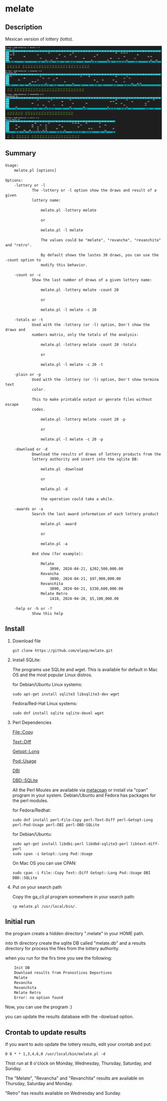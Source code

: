 # melate

## Description

Mexican version of lottery (lotto).

![light panel](https://raw.githubusercontent.com/elpop/melate/master/melate.png)

## Summary

```
Usage:
    melate.pl [options]

Options:
    -lottery or -l
            The -lottery or -l option show the draws and result of a given
            lottery name:

                melate.pl -lottery melate

                or

                melate.pl -l melate

                The values could be "melate", "revancha", "revanchita" and "retro".
    
                By default shows the lastes 30 draws, you can use the -count option to
                modify this behavior.

    -count or -c
            Show the last number of draws of a given lottery name:

                melate.pl -lottery melate -count 20

                or

                melate.pl -l melate -c 20

    -totals or -t
            Used with the -lottery (or -l) option, Don't show the draws and
            numbers matrix, only the totals of the analysis:

                melate.pl -lottery melate -count 20 -totals

                or

                melate.pl -l melate -c 20 -t

    -plain or -p
            Used with the -lottery (or -l) option, Don't show termina text
            color.

            This to make printable output or genrate files without escape
            codes.

                melate.pl -lottery melate -count 20 -p

                or

                melate.pl -l melate -c 20 -p

    -download or -d
            Download the results of draws of lottery products from the
            lottery authority and insert into the sqlite DB:

                melate.pl -download

                or

                melate.pl -d

                the operation could take a while.

    -awards or -a
            Search the last award information of each lottery product

                melate.pl -award

                or

                melate.pl -a

            And show (for example):

                Melate
                    3890, 2024-04-21, $202,500,000.00
                Revancha
                    3890, 2024-04-21, $97,900,000.00
                Revanchita
                    3890, 2024-04-21, $330,600,000.00
                Melate Retro
                    1418, 2024-04-20, $5,100,000.00

    -help or -h or -?
            Show this help
```
## Install

1. Download file
  
    ```
    git clone https://github.com/elpop/melate.git
    ```  

2. Install SQLite:

   The programs use SQLite and wget. This is available for default in Mac OS and the most popular Linux distros.
   
    for Debian/Ubuntu Linux systems:
    
    ```
    sudo apt-get install sqlite3 libsqlite3-dev wget
    ```
    
    Fedora/Red-Hat Linux systems:
    
    ```
    sudo dnf install sqlite sqlite-devel wget
    ```
    
3. Perl Dependencies
    
    [File::Copy](https://metacpan.org/pod/File::Copy)
    
    [Text::Diff](https://metacpan.org/pod/Text::Diff)
    
    [Getopt::Long](https://metacpan.org/pod/Getopt::Long)
    
    [Pod::Usage](https://metacpan.org/pod/Pod::Usage)

    [DBI](https://metacpan.org/pod/DBI)

    [DBD::SQLite](https://metacpan.org/pod/DBD::SQLite)

    All the Perl Moules are available via [metacpan](https://metacpan.org) or install via "cpan" program in your system. Debian/Ubuntu and Fedora has packages for the perl modules.
    
    for Fedora/Redhat:
    
    ```
    sudo dnf install perl-File-Copy perl-Text-Diff perl-Getopt-Long perl-Pod-Usage perl-DBI perl-DBD-SQLite
    ```
    
    for Debian/Ubuntu:
    
    ```
    sudo apt-get install libdbi-perl libdbd-sqlite3-perl libtext-diff-perl
    sudo cpan -i Getopt::Long Pod::Usage
    ```
    
    On Mac OS you can use CPAN:
    
    ```
    sudo cpan -i File::Copy Text::Diff Getopt::Long Pod::Usage DBI DBD::SQLite
    ```
    
4. Put on your search path
    
    Copy the ga_cli.pl program somewhere in your search path:
    
    ```
    cp melate.pl /usr/local/bin/.
    ```
    
## Initial run

the program create a hidden directory ".melate" in your HOME path.

into th directory create the sqlite DB called "melate.db" and a results directory for process the files from the lottery authority.

when you run for the firs time you see the following:

```
    Init DB
    Download results from Pronosticos Deportivos
    Melate
    Revancha
    Revanchita
    Melate Retro
    Error: no option found
```

     
Now, you can use the program :)

you can update the results database with the -dowload option.

## Crontab to update  results

If you want to auto update the lottery results, edit your crontab and put:

```
0 8 * * 1,3,4,6,0 /usr/local/bin/melate.pl -d
```

Thist run at 8 o'clock on Monday, Wednesday, Thursday, Saturday, and Sunday.

The "Melate", "Revancha" and "Revanchita" results are available on Thursday, Saturday and Monday.

"Retro" has results available on  Wednesday and Sunday.

